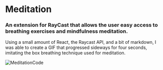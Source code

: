 # Meditation
### An extension for RayCast that allows the user easy access to breathing exercises and mindfulness meditation.

 Using a small amount of React, the Raycast API, and a bit of markdown, I was able to create a GIF that progressed sideways for four seconds, imitating the box breathing technique used for meditation.
 
![MeditationCode](https://github.com/bearwithtea/Meditation/assets/132114816/bba50d9a-c5a4-46e6-839a-a8f7528d8f40)
